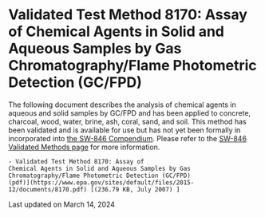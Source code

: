 
# Validated Test Method 8170: Assay of Chemical Agents in Solid and Aqueous Samples by Gas Chromatography/Flame Photometric Detection (GC/FPD)  


The following document describes the analysis of chemical agents in
aqueous and solid samples by GC/FPD and has been applied to concrete,
charcoal, wood, water, brine, ash, coral, sand, and soil. This method
has been validated and is available for use but has not yet been
formally in incorporated into [the SW-846
Compendium](/hw-sw846/sw-846-compendium). Please refer to the [SW-846
Validated Methods
page](/hw-sw846/validated-test-methods-recommended-waste-testing) for
more information.

    - Validated Test Method 8170: Assay of
    Chemical Agents in Solid and Aqueous Samples by Gas
    Chromatography/Flame Photometric Detection (GC/FPD)
    (pdf)](https://www.epa.gov/sites/default/files/2015-12/documents/8170.pdf) [(236.79 KB, July 2007) ] 

Last updated on March 14, 2024

